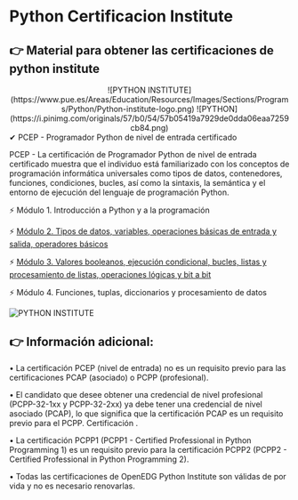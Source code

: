 # Python Certificacion Institute




👉 Material para obtener las certificaciones de python institute
-----------------------------------------------------------------
<center>
![PYTHON INSTITUTE](https://www.pue.es/Areas/Education/Resources/Images/Sections/Programs/Python/Python-institute-logo.png) ![PYTHON](https://i.pinimg.com/originals/57/b0/54/57b05419a7929de0dda06eaa7259cb84.png)
</center>
✔ PCEP - Programador Python de nivel de entrada certificado

PCEP - La certificación de Programador Python de nivel de entrada certificado muestra que el individuo está familiarizado con los conceptos de programación informática universales como tipos de datos, contenedores, funciones, condiciones, bucles, así como la sintaxis, la semántica y el entorno de ejecución del lenguaje de programación Python.


⚡ Módulo 1.	Introducción a Python y a la programación

⚡ [Módulo 2.	Tipos de datos, variables, operaciones básicas de entrada y salida, operadores básicos](https://github.com/gallardo-rivilla/pythoncertificacion/blob/main/PCEP/Modulo2.ipynb)

⚡ [Módulo 3.	Valores booleanos, ejecución condicional, bucles, listas y procesamiento de listas, operaciones lógicas y bit a bit](https://github.com/gallardo-rivilla/pythoncertificacion/blob/main/PCEP/Modulo3.ipynb)

⚡ Módulo 4.	Funciones, tuplas, diccionarios y procesamiento de datos



![PYTHON INSTITUTE](https://pythoninstitute.org/wp-content/uploads/2020/09/Python-Institute-Certification-Roadmap-2020.png)

👉  Información adicional:
-----------------------------------------------------------------

•	La certificación PCEP (nivel de entrada) no es un requisito previo para las certificaciones PCAP (asociado) o PCPP (profesional).

•	El candidato que desee obtener una credencial de nivel profesional (PCPP-32-1xx y PCPP-32-2xx) ya debe tener una credencial de nivel asociado (PCAP), lo que significa que la certificación PCAP es un requisito previo para el PCPP. Certificación .

•	La certificación PCPP1 (PCPP1 - Certified Professional in Python Programming 1) es un requisito previo para la certificación PCPP2 (PCPP2 - Certified Professional in Python Programming 2).

•	Todas las certificaciones de OpenEDG Python Institute son válidas de por vida y no es necesario renovarlas.
